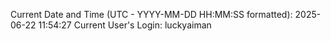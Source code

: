 Current Date and Time (UTC - YYYY-MM-DD HH:MM:SS formatted): 2025-06-22 11:54:27
Current User's Login: luckyaiman
